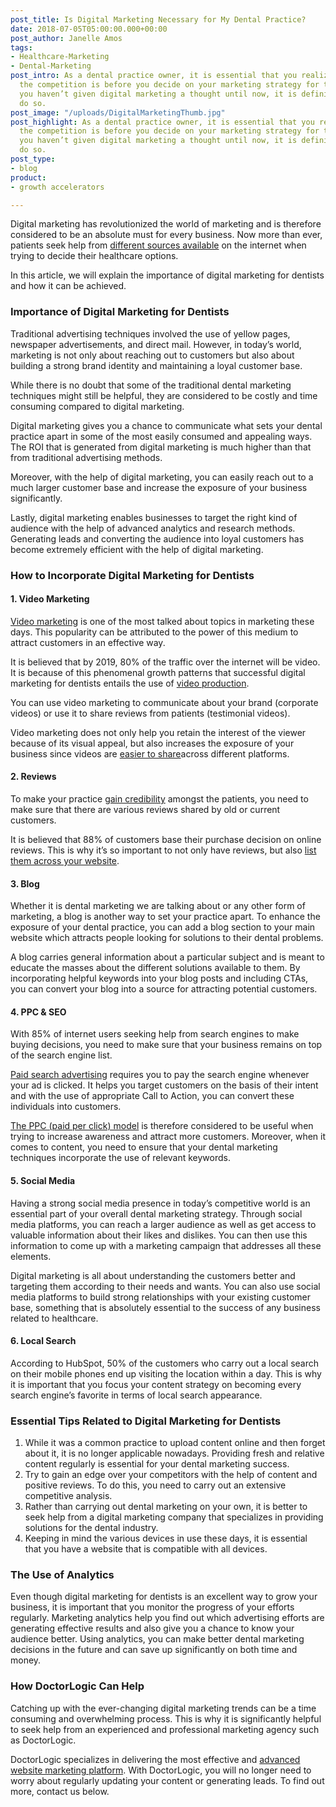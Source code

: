 ```yaml
---
post_title: Is Digital Marketing Necessary for My Dental Practice?
date: 2018-07-05T05:00:00.000+00:00
post_author: Janelle Amos
tags:
- Healthcare-Marketing
- Dental-Marketing
post_intro: As a dental practice owner, it is essential that you realize how fierce
  the competition is before you decide on your marketing strategy for this year. If
  you haven’t given digital marketing a thought until now, it is definitely time to
  do so.
post_image: "/uploads/DigitalMarketingThumb.jpg"
post_highlight: As a dental practice owner, it is essential that you realize how fierce
  the competition is before you decide on your marketing strategy for this year. If
  you haven’t given digital marketing a thought until now, it is definitely time to
  do so.
post_type:
- blog
product:
- growth accelerators

---
```

Digital marketing has revolutionized the world of marketing and is therefore considered to be an absolute must for every business. Now more than ever, patients seek help from [different sources available](https://doctorlogic.com/features/reviews) on the internet when trying to decide their healthcare options.

In this article, we will explain the importance of digital marketing for dentists and how it can be achieved.

### Importance of Digital Marketing for Dentists

Traditional advertising techniques involved the use of yellow pages, newspaper advertisements, and direct mail. However, in today’s world, marketing is not only about reaching out to customers but also about building a strong brand identity and maintaining a loyal customer base.

While there is no doubt that some of the traditional dental marketing techniques might still be helpful, they are considered to be costly and time consuming compared to digital marketing.

Digital marketing gives you a chance to communicate what sets your dental practice apart in some of the most easily consumed and appealing ways. The ROI that is generated from digital marketing is much higher than that from traditional advertising methods.

Moreover, with the help of digital marketing, you can easily reach out to a much larger customer base and increase the exposure of your business significantly.

Lastly, digital marketing enables businesses to target the right kind of audience with the help of advanced analytics and research methods. Generating leads and converting the audience into loyal customers has become extremely efficient with the help of digital marketing.

### How to Incorporate Digital Marketing for Dentists

#### 1. Video Marketing

[Video marketing](https://doctorlogic.com/services/video/) is one of the most talked about topics in marketing these days. This popularity can be attributed to the power of this medium to attract customers in an effective way.

It is believed that by 2019, 80% of the traffic over the internet will be video. It is because of this phenomenal growth patterns that successful digital marketing for dentists entails the use of [video production](https://doctorlogic.com/services/video/).

You can use video marketing to communicate about your brand (corporate videos) or use it to share reviews from patients (testimonial videos).

Video marketing does not only help you retain the interest of the viewer because of its visual appeal, but also increases the exposure of your business since videos are [easier to share](https://doctorlogic.com/services/video/)across different platforms.

#### 2. Reviews

To make your practice [gain credibility](https://doctorlogic.com/features/reviews/) amongst the patients, you need to make sure that there are various reviews shared by old or current customers.

It is believed that 88% of customers base their purchase decision on online reviews. This is why it’s so important to not only have reviews, but also [list them across your website](https://doctorlogic.com/features/reviews/).

#### 3. Blog

Whether it is dental marketing we are talking about or any other form of marketing, a blog is another way to set your practice apart. To enhance the exposure of your dental practice, you can add a blog section to your main website which attracts people looking for solutions to their dental problems.

A blog carries general information about a particular subject and is meant to educate the masses about the different solutions available to them. By incorporating helpful keywords into your blog posts and including CTAs, you can convert your blog into a source for attracting potential customers.

#### 4. PPC & SEO

With 85% of internet users seeking help from search engines to make buying decisions, you need to make sure that your business remains on top of the search engine list.

[Paid search advertising](https://doctorlogic.com/services/ppc/) requires you to pay the search engine whenever your ad is clicked. It helps you target customers on the basis of their intent and with the use of appropriate Call to Action, you can convert these individuals into customers.

[The PPC (paid per click) model](https://doctorlogic.com/services/ppc/) is therefore considered to be useful when trying to increase awareness and attract more customers. Moreover, when it comes to content, you need to ensure that your dental marketing techniques incorporate the use of relevant keywords.

#### 5. Social Media

Having a strong social media presence in today’s competitive world is an essential part of your overall dental marketing strategy. Through social media platforms, you can reach a larger audience as well as get access to valuable information about their likes and dislikes. You can then use this information to come up with a marketing campaign that addresses all these elements.

Digital marketing is all about understanding the customers better and targeting them according to their needs and wants. You can also use social media platforms to build strong relationships with your existing customer base, something that is absolutely essential to the success of any business related to healthcare.

#### 6. Local Search

According to HubSpot, 50% of the customers who carry out a local search on their mobile phones end up visiting the location within a day. This is why it is important that you focus your content strategy on becoming every search engine’s favorite in terms of local search appearance.

### Essential Tips Related to Digital Marketing for Dentists

1. While it was a common practice to upload content online and then forget about it, it is no longer applicable nowadays. Providing fresh and relative content regularly is essential for your dental marketing success.
2. Try to gain an edge over your competitors with the help of content and positive reviews. To do this, you need to carry out an extensive competitive analysis.
3. Rather than carrying out dental marketing on your own, it is better to seek help from a digital marketing company that specializes in providing solutions for the dental industry.
4. Keeping in mind the various devices in use these days, it is essential that you have a website that is compatible with all devices.

### The Use of Analytics

Even though digital marketing for dentists is an excellent way to grow your business, it is important that you monitor the progress of your efforts regularly. Marketing analytics help you find out which advertising efforts are generating effective results and also give you a chance to know your audience better. Using analytics, you can make better dental marketing decisions in the future and can save up significantly on both time and money.

### How DoctorLogic Can Help

Catching up with the ever-changing digital marketing trends can be a time consuming and overwhelming process. This is why it is significantly helpful to seek help from an experienced and professional marketing agency such as DoctorLogic.

DoctorLogic specializes in delivering the most effective and [advanced website marketing platform](https://doctorlogic.com/features/). With DoctorLogic, you will no longer need to worry about regularly updating your content or generating leads. To find out more, contact us below.